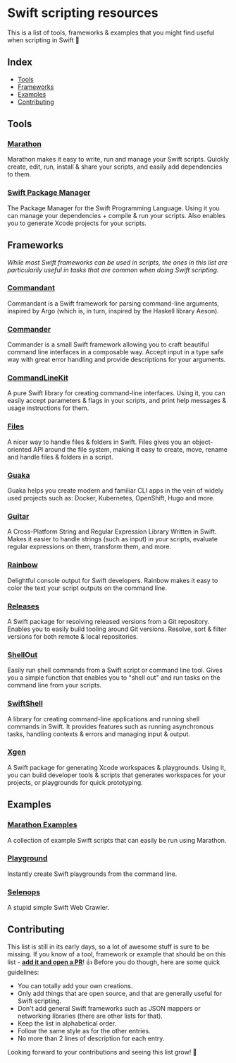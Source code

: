 # Swift scripting resources

This is a list of tools, frameworks & examples that you might find useful when scripting in Swift 🚀

## Index

- [Tools](#tools)
- [Frameworks](#frameworks)
- [Examples](#examples)
- [Contributing](#contributing)

## Tools

### [Marathon](https://github.com/johnsundell/marathon)

Marathon makes it easy to write, run and manage your Swift scripts. Quickly create, edit, run, install & share your scripts, and easily add dependencies to them.

### [Swift Package Manager](https://github.com/apple/swift-package-manager)

The Package Manager for the Swift Programming Language. Using it you can manage your dependencies + compile & run your scripts. Also enables you to generate Xcode projects for your scripts.

## Frameworks

*While most Swift frameworks can be used in scripts, the ones in this list are particularily useful in tasks that are common when doing Swift scripting.*

### [Commandant](https://github.com/Carthage/Commandant)

Commandant is a Swift framework for parsing command-line arguments, inspired by Argo (which is, in turn, inspired by the Haskell library Aeson).

### [Commander](https://github.com/kylef/Commander)

Commander is a small Swift framework allowing you to craft beautiful command line interfaces in a composable way. Accept input in a type safe way with great error handling and provide descriptions for your arguments.

### [CommandLineKit](https://github.com/jatoben/CommandLine)

A pure Swift library for creating command-line interfaces. Using it, you can easily accept parameters & flags in your scripts, and print help messages & usage instructions for them.

### [Files](https://github.com/johnsundell/files)

A nicer way to handle files & folders in Swift. Files gives you an object-oriented API around the file system, making it easy to create, move, rename and handle files & folders in a script.

### [Guaka](https://github.com/oarrabi/Guaka)

Guaka helps you create modern and familiar CLI apps in the vein of widely used projects such as: Docker, Kubernetes, OpenShift, Hugo and more.

### [Guitar](https://github.com/artsabintsev/guitar)

A Cross-Platform String and Regular Expression Library Written in Swift. Makes it easier to handle strings (such as input) in your scripts, evaluate regular expressions on them, transform them, and more.

### [Rainbow](https://github.com/onevcat/Rainbow)

Delightful console output for Swift developers. Rainbow makes it easy to color the text your script outputs on the command line.

### [Releases](https://github.com/johnsundell/releases)

A Swift package for resolving released versions from a Git repository. Enables you to easily build tooling around Git versions. Resolve, sort & filter versions for both remote & local repositories.

### [ShellOut](https://github.com/johnsundell/shellout)

Easily run shell commands from a Swift script or command line tool. Gives you a simple function that enables you to "shell out" and run tasks on the command line from your scripts.

### [SwiftShell](https://github.com/kareman/SwiftShell)

A library for creating command-line applications and running shell commands in Swift. It provides features such as running asynchronous tasks, handling contexts & errors and managing input & output.

### [Xgen](https://github.com/johnsundell/xgen)

A Swift package for generating Xcode workspaces & playgrounds. Using it, you can build developer tools & scripts that generates workspaces for your projects, or playgrounds for quick prototyping.

## Examples

### [Marathon Examples](https://github.com/johnsundell/marathon-examples)

A collection of example Swift scripts that can easily be run using Marathon.

### [Playground](https://github.com/JohnSundell/Playground)

Instantly create Swift playgrounds from the command line.

### [Selenops](https://github.com/zntfdr/Selenops)

A stupid simple Swift Web Crawler.

## Contributing

This list is still in its early days, so a lot of awesome stuff is sure to be missing. If you know of a tool, framework or example that should be on this list - [**add it and open a PR**](https://github.com/JohnSundell/SwiftScripting/edit/master/README.md)! 👍 Before you do though, here are some quick guidelines:

- You can totally add your own creations.
- Only add things that are open source, and that are generally useful for Swift scripting.
- Don't add general Swift frameworks such as JSON mappers or networking libraries (there are other lists for that).
- Keep the list in alphabetical order.
- Follow the same style as for the other entries.
- No more than 2 lines of description for each entry.

Looking forward to your contributions and seeing this list grow! 🎉

